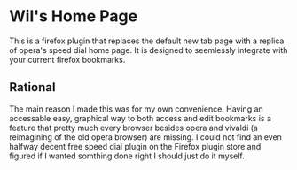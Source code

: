 # Wil's Home Page
This is a firefox plugin that replaces the default new tab page with a replica of opera's speed dial home page. It is designed to seemlessly integrate with your current firefox bookmarks.

## Rational
The main reason I made this was for my own convenience. Having an accessable easy, graphical way to both access and edit bookmarks is a feature that pretty much every browser besides opera and vivaldi (a reimagining of the old opera browser) are missing. I could not find an even halfway decent free speed dial plugin on the Firefox plugin store and figured if I wanted somthing done right I should just do it myself.
